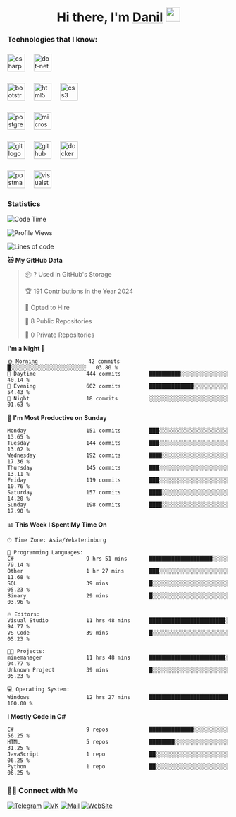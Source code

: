 <h1 align="center">Hi there, I'm <a href="https://t.me/heindaledev" target="_blank">Danil</a> 
<img src="https://github.com/blackcater/blackcater/raw/main/images/Hi.gif" height="32"/></h1>

<h3 align="left">Technologies that I know:</h3>

###

<div align="left">
  <img src="https://img.shields.io/badge/C Sharp-239120?logo=csharp&logoColor=white&style=for-the-badge" height="40" alt="csharp logo"  />
  <img width="12" />
  <img src="https://img.shields.io/badge/.NET-512BD4?logo=dotnet&logoColor=white&style=for-the-badge" height="40" alt="dot-net logo"  />
  <img width="12" />
</div>

###

<div align="left">
  <img src="https://img.shields.io/badge/Bootstrap-7952B3?logo=bootstrap&logoColor=white&style=for-the-badge" height="40" alt="bootstrap logo"  />
  <img width="12" />
  <img src="https://img.shields.io/badge/HTML5-E34F26?logo=html5&logoColor=white&style=for-the-badge" height="40" alt="html5 logo"  />
  <img width="12" />
  <img src="https://img.shields.io/badge/CSS3-1572B6?logo=css3&logoColor=white&style=for-the-badge" height="40" alt="css3 logo"  />
</div>

###

<div align="left">
  <img src="https://img.shields.io/badge/PostgreSQL-4169E1?logo=postgresql&logoColor=white&style=for-the-badge" height="40" alt="postgresql logo"  />
  <img width="12" />
  <img src="https://img.shields.io/badge/Microsoft SQL Server-CC2927?logo=microsoftsqlserver&logoColor=white&style=for-the-badge" height="40" alt="microsoftsqlserver logo"  />
</div>

###

<div align="left">
  <img src="https://img.shields.io/badge/Git-F05032?logo=git&logoColor=white&style=for-the-badge" height="40" alt="git logo"  />
  <img width="12" />
  <img src="https://img.shields.io/badge/GitHub-181717?logo=github&logoColor=white&style=for-the-badge" height="40" alt="github logo"  />
  <img width="12" />
  <img src="https://img.shields.io/badge/Docker-2496ED?logo=docker&logoColor=white&style=for-the-badge" height="40" alt="docker logo"  />
</div>

###

<div align="left">
  <img src="https://img.shields.io/badge/Postman-FF6C37?logo=postman&logoColor=black&style=for-the-badge" height="40" alt="postman logo"  />
  <img width="12" />
  <img src="https://img.shields.io/badge/Visual Studio-5C2D91?logo=visualstudio&logoColor=white&style=for-the-badge" height="40" alt="visualstudio logo"  />
</div>

###

<h3 align="left">Statistics</h3>

<!--START_SECTION:waka-->
![Code Time](http://img.shields.io/badge/Code%20Time-812%20hrs%2059%20mins-blue)

![Profile Views](http://img.shields.io/badge/Profile%20Views-0-blue)

![Lines of code](https://img.shields.io/badge/From%20Hello%20World%20I%27ve%20Written-723.2%20thousand%20lines%20of%20code-blue)

**🐱 My GitHub Data** 

> 📦 ? Used in GitHub's Storage 
 > 
> 🏆 191 Contributions in the Year 2024
 > 
> 💼 Opted to Hire
 > 
> 📜 8 Public Repositories 
 > 
> 🔑 0 Private Repositories 
 > 
**I'm a Night 🦉** 

```text
🌞 Morning                42 commits          █░░░░░░░░░░░░░░░░░░░░░░░░   03.80 % 
🌆 Daytime                444 commits         ██████████░░░░░░░░░░░░░░░   40.14 % 
🌃 Evening                602 commits         ██████████████░░░░░░░░░░░   54.43 % 
🌙 Night                  18 commits          ░░░░░░░░░░░░░░░░░░░░░░░░░   01.63 % 
```
📅 **I'm Most Productive on Sunday** 

```text
Monday                   151 commits         ███░░░░░░░░░░░░░░░░░░░░░░   13.65 % 
Tuesday                  144 commits         ███░░░░░░░░░░░░░░░░░░░░░░   13.02 % 
Wednesday                192 commits         ████░░░░░░░░░░░░░░░░░░░░░   17.36 % 
Thursday                 145 commits         ███░░░░░░░░░░░░░░░░░░░░░░   13.11 % 
Friday                   119 commits         ███░░░░░░░░░░░░░░░░░░░░░░   10.76 % 
Saturday                 157 commits         ████░░░░░░░░░░░░░░░░░░░░░   14.20 % 
Sunday                   198 commits         ████░░░░░░░░░░░░░░░░░░░░░   17.90 % 
```


📊 **This Week I Spent My Time On** 

```text
🕑︎ Time Zone: Asia/Yekaterinburg

💬 Programming Languages: 
C#                       9 hrs 51 mins       ████████████████████░░░░░   79.14 % 
Other                    1 hr 27 mins        ███░░░░░░░░░░░░░░░░░░░░░░   11.68 % 
SQL                      39 mins             █░░░░░░░░░░░░░░░░░░░░░░░░   05.23 % 
Binary                   29 mins             █░░░░░░░░░░░░░░░░░░░░░░░░   03.96 % 

🔥 Editors: 
Visual Studio            11 hrs 48 mins      ████████████████████████░   94.77 % 
VS Code                  39 mins             █░░░░░░░░░░░░░░░░░░░░░░░░   05.23 % 

🐱‍💻 Projects: 
minemanager              11 hrs 48 mins      ████████████████████████░   94.77 % 
Unknown Project          39 mins             █░░░░░░░░░░░░░░░░░░░░░░░░   05.23 % 

💻 Operating System: 
Windows                  12 hrs 27 mins      █████████████████████████   100.00 % 
```

**I Mostly Code in C#** 

```text
C#                       9 repos             ██████████████░░░░░░░░░░░   56.25 % 
HTML                     5 repos             ████████░░░░░░░░░░░░░░░░░   31.25 % 
JavaScript               1 repo              ██░░░░░░░░░░░░░░░░░░░░░░░   06.25 % 
Python                   1 repo              ██░░░░░░░░░░░░░░░░░░░░░░░   06.25 % 
```




<!--END_SECTION:waka-->

<h3> 🤝🏻 Connect with Me </h3>

[![Telegram](https://img.shields.io/badge/Telegram-2CA5E0?style=for-the-badge&logo=telegram&logoColor=white)](https://t.me/heindaledev)
[![VK](https://img.shields.io/badge/вконтакте-%232E87FB.svg?&style=for-the-badge&logo=vk&logoColor=white)](https://vk.com/heindale)
[![Mail](https://img.shields.io/badge/Email-red?&style=for-the-badge&logo=Mail.Ru)](mailto:example@ex.com)
[![WebSite](https://img.shields.io/badge/-website-green?style=for-the-badge)](http://heindale.is-a.dev/)
